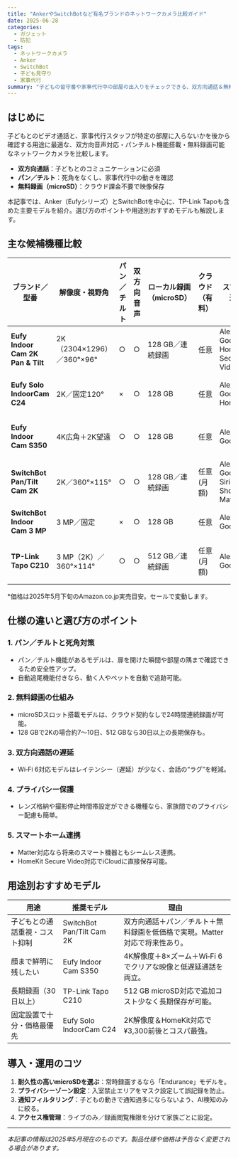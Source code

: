 ```yaml
---
title: "AnkerやSwitchBotなど有名ブランドのネットワークカメラ比較ガイド"
date: 2025-06-28
categories:
  - ガジェット
  - 防犯
tags:
  - ネットワークカメラ
  - Anker
  - SwitchBot
  - 子ども見守り
  - 家事代行
summary: "子どもの留守番や家事代行中の部屋の出入りをチェックできる、双方向通話＆無料録画対応のネットワークカメラを徹底比較。"
---
```


## はじめに

子どもとのビデオ通話と、家事代行スタッフが特定の部屋に入らないかを後から確認する用途に最適な、双方向音声対応・パンチルト機能搭載・無料録画可能なネットワークカメラを比較します。

- **双方向通話**：子どもとのコミュニケーションに必須
- **パン／チルト**：死角をなくし、家事代行中の動きを確認
- **無料録画（microSD）**：クラウド課金不要で映像保存

本記事では、Anker（Eufyシリーズ）とSwitchBotを中心に、TP-Link Tapoも含めた主要モデルを紹介。選び方のポイントや用途別おすすめモデルも解説します。

## 主な候補機種比較

| ブランド／型番                     | 解像度・視野角               | パン／チルト          | 双方向音声 | ローカル録画（microSD） | クラウド（有料） | スマート連携                           | 参考価格目安     | 特筆機能                                   |
|-----------------------------------|-----------------------------|---------------------|-----------|-------------------------|----------------|---------------------------------------|-----------------|------------------------------------------|
| **Eufy Indoor Cam 2K Pan & Tilt** | 2K（2304×1296）／360°×96°  | ○                   | ○         | 128 GB／連続録画        | 任意           | Alexa, Google, HomeKit Secure Video | ¥4,200 前後     | 人／ペット／泣き声AI検知                   |
| **Eufy Solo IndoorCam C24**       | 2K／固定120°                | ×                   | ○         | 128 GB                  | 任意           | Alexa, Google, HomeKit               | ¥3,300 前後     | HomeKit Secure Video対応                  |
| **Eufy Indoor Cam S350**          | 4K広角＋2K望遠             | ○                   | ○         | 128 GB                  | 任意           | Alexa, Google                        | ¥13,000 前後    | 8×ハイブリッドズーム／Wi-Fi 6            |
| **SwitchBot Pan/Tilt Cam 2K**     | 2K／360°×115°              | ○                   | ○         | 128 GB／連続録画        | 任意(月額)      | Alexa, Google, Siri Shortcuts, Matter | ¥5,500 前後     | 自動追尾／プライバシーマスク             |
| **SwitchBot Indoor Cam 3 MP**     | 3 MP／固定                 | ×                   | ○         | 128 GB                  | 任意           | Alexa, Google                        | ¥3,980 前後     | 小型／USB-C給電                          |
| **TP-Link Tapo C210**             | 3 MP（2K）／360°×114°      | ○                   | ○         | 512 GB／連続録画        | 任意(月額)      | Alexa, Google                        | ¥3,300 前後     | 最大512 GB対応で長期保存可能             |

*価格は2025年5月下旬のAmazon.co.jp実売目安。セールで変動します。

## 仕様の違いと選び方のポイント

### 1. パン／チルトと死角対策
- パン／チルト機能があるモデルは、扉を開けた瞬間や部屋の隅まで確認できるため安全性アップ。
- 自動追尾機能付きなら、動く人やペットを自動で追跡可能。

### 2. 無料録画の仕組み
- microSDスロット搭載モデルは、クラウド契約なしで24時間連続録画が可能。
- 128 GBで2Kの場合約7〜10日、512 GBなら30日以上の長期保存も。

### 3. 双方向通話の遅延
- Wi‑Fi 6対応モデルはレイテンシー（遅延）が少なく、会話の“ラグ”を軽減。

### 4. プライバシー保護
- レンズ格納や撮影停止時間帯設定ができる機種なら、家族間でのプライバシー配慮も簡単。

### 5. スマートホーム連携
- Matter対応なら将来のスマート機器ともシームレス連携。
- HomeKit Secure Video対応でiCloudに直接保存可能。

## 用途別おすすめモデル

| 用途                           | 推奨モデル                        | 理由                                                                         |
|------------------------------|---------------------------------|------------------------------------------------------------------------------|
| 子どもとの通話重視・コスト抑制 | SwitchBot Pan/Tilt Cam 2K        | 双方向通話＋パン／チルト＋無料録画を低価格で実現。Matter対応で将来性あり。        |
| 顔まで鮮明に残したい         | Eufy Indoor Cam S350             | 4K解像度＋8×ズーム＋Wi‑Fi 6でクリアな映像と低遅延通話を両立。                   |
| 長期録画（30日以上）          | TP-Link Tapo C210                | 512 GB microSD対応で追加コスト少なく長期保存が可能。                            |
| 固定設置で十分・価格最優先    | Eufy Solo IndoorCam C24          | 2K解像度＆HomeKit対応で¥3,300前後とコスパ最強。                                |

## 導入・運用のコツ

1. **耐久性の高いmicroSDを選ぶ**：常時録画するなら「Endurance」モデルを。
2. **プライバシーゾーン設定**：入室禁止エリアをマスク設定して誤記録を防止。
3. **通知フィルタリング**：子どもの動きで通知過多にならないよう、AI検知のみに絞る。
4. **アクセス権管理**：ライブのみ／録画閲覧権限を分けて家族ごとに設定。

---

*本記事の情報は2025年5月現在のものです。製品仕様や価格は予告なく変更される場合があります。*

